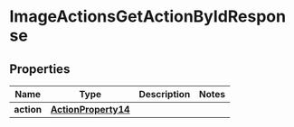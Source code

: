 

# ImageActionsGetActionByIdResponse


## Properties

| Name | Type | Description | Notes |
|------------ | ------------- | ------------- | -------------|
|**action** | [**ActionProperty14**](ActionProperty14.md) |  |  |




